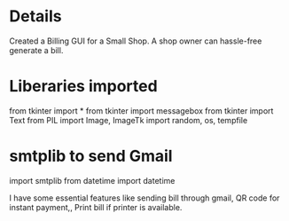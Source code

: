# Details 
Created a Billing GUI for a Small Shop. A shop owner can hassle-free generate a bill.

# Liberaries imported
from tkinter import *
from tkinter import messagebox
from tkinter import Text
from PIL import Image, ImageTk
import random, os, tempfile
# smtplib to send Gmail
import smtplib
from datetime import datetime

I have some essential features like sending bill through gmail, QR code for instant payment,, Print bill if printer is available.